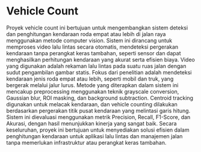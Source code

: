 # Vehicle Count

Proyek vehicle count ini bertujuan untuk mengembangkan sistem deteksi dan penghitungan kendaraan roda empat atau lebih di jalan raya menggunakan metode computer vision. Sistem ini dirancang untuk memproses video lalu lintas secara otomatis, mendeteksi pergerakan kendaraan tanpa perangkat keras tambahan, seperti sensor dan dapat menghasilkan perhitungan kendaraan yang akurat serta efisien biaya.
Video yang digunakan adalah rekaman lalu lintas pada suatu ruas jalan dengan sudut pengambilan gambar statis. Fokus dari penelitian adalah mendeteksi kendaraan jenis roda empat atau lebih, seperti mobil dan truk, yang bergerak melalui jalur lurus.
Metode yang diterapkan dalam sistem ini mencakup preprocessing menggunakan teknik grayscale conversion, Gaussian blur, ROI masking, dan background subtraction. Centroid tracking digunakan untuk melacak kendaraan, dan vehicle counting dilakukan berdasarkan pergerakan titik pusat kendaraan yang melintasi garis hitung. Sistem ini dievaluasi menggunakan metrik Precision, Recall, F1-Score, dan Akurasi, dengan hasil menunjukkan kinerja yang sangat baik.
Secara keseluruhan, proyek ini bertujuan untuk menyediakan solusi efisien dalam penghitungan kendaraan untuk aplikasi lalu lintas dan manajemen jalan tanpa memerlukan infrastruktur atau perangkat keras tambahan.
